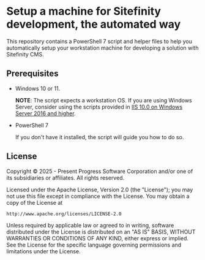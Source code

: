 # Setup a machine for Sitefinity development, the automated way

This repository contains a PowerShell 7 script and helper files to help you automatically setup your workstation machine for developing a solution with Sitefinity CMS.

## Prerequisites

* Windows 10 or 11.
  
  **NOTE**: The script expects a workstation OS. If you are using Windows Server, consider using the scripts provided in [IIS 10.0 on Windows Server 2016 and higher](https://www.progress.com/documentation/sitefinity-cms/iis-10.0-on-windows-server-2016-and-later).
* PowerShell 7
  
  If you don't have it installed, the script will guide you how to do so.

## License

Copyright © 2025 - Present Progress Software Corporation and/or one of its subsidiaries or affiliates. All rights reserved.
 
Licensed under the Apache License, Version 2.0 (the "License");
you may not use this file except in compliance with the License.
You may obtain a copy of the License at
 
    http://www.apache.org/licenses/LICENSE-2.0
 
Unless required by applicable law or agreed to in writing, software
distributed under the License is distributed on an "AS IS" BASIS,
WITHOUT WARRANTIES OR CONDITIONS OF ANY KIND, either express or implied.
See the License for the specific language governing permissions and
limitations under the License.
